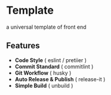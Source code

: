 <!--
 * @Date: 2022-12-16 22:38:41
 * @Author: liting luz.liting@gmail.com
 * @LastEditors: liting luz.liting@gmail.com
 * @LastEditTime: 2022-12-17 01:24:18
 * @FilePath: /template/README.md
-->
# Template

a universal template of front end

## Features

- **Code Style** ( eslint / pretiier )
- **Commit Standard** ( commitlint )
- **Git Workflow** ( husky )
- **Auto Release & Publish** ( release-it )
- **Simple Build** ( unbuild )
